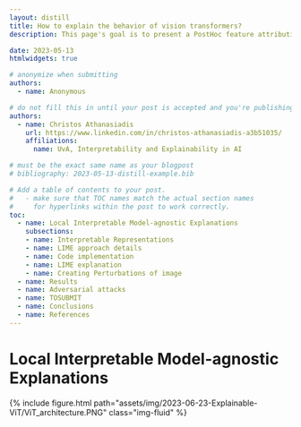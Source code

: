 ```yaml
---
layout: distill
title: How to explain the behavior of vision transformers?
description: This page's goal is to present a PostHoc feature attribution XAI methodology called LIME (Local Interpretable Model-agnostic Explanations) and demonstrate how it can be used to explain image classification tasks. You will be guided through the code and the results of the LIME algorithm. Part of this workshop will be some research questions that need to be answered by you. These questions can be found in the last part of the tutorials and you will encounter these questions with the <mark>TOSUBMIT</mark> tag. You will need to submit your answers to these questions in the form of a .pdf file on Canvas. The deadline for submitting your answers is the .. of June 2023. 

date: 2023-05-13
htmlwidgets: true

# anonymize when submitting
authors:
  - name: Anonymous

# do not fill this in until your post is accepted and you're publishing your camera-ready post!
authors:
  - name: Christos Athanasiadis
    url: https://www.linkedin.com/in/christos-athanasiadis-a3b51035/
    affiliations:
      name: UvA, Interpretability and Explainability in AI

# must be the exact same name as your blogpost
# bibliography: 2023-05-13-distill-example.bib  

# Add a table of contents to your post.
#   - make sure that TOC names match the actual section names
#     for hyperlinks within the post to work correctly.
toc:
  - name: Local Interpretable Model-agnostic Explanations
    subsections:
    - name: Interpretable Representations
    - name: LIME approach details
    - name: Code implementation
    - name: LIME explanation 
    - name: Creating Perturbations of image
  - name: Results
  - name: Adversarial attacks
  - name: TOSUBMIT
  - name: Conclusions
  - name: References
---
```


# Local Interpretable Model-agnostic Explanations


{% include figure.html path="assets/img/2023-06-23-Explainable-ViT/ViT_architecture.PNG" class="img-fluid" %}
